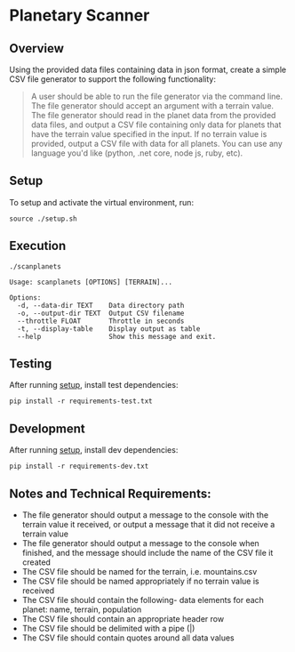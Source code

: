 # Planetary Scanner

## Overview
Using the provided data files containing data in json format, create a simple CSV file generator to support the following functionality: 

> A user should be able to run the file generator via the command line. The file generator should accept an argument with a terrain value. The file generator should read in the planet data from the provided data files, and output a CSV file containing only data for planets that have the terrain value specified in the input. If no terrain value is provided, output a CSV file with data for all planets. You can use any language you'd like (python, .net core, node js, ruby, etc).

## Setup

To setup and activate the virtual environment, run:
```shell
source ./setup.sh
```

## Execution

```shell
./scanplanets
```

```
Usage: scanplanets [OPTIONS] [TERRAIN]...

Options:
  -d, --data-dir TEXT    Data directory path
  -o, --output-dir TEXT  Output CSV filename
  --throttle FLOAT       Throttle in seconds
  -t, --display-table    Display output as table
  --help                 Show this message and exit.
```

## Testing

After running [setup](#setup), install test dependencies:

```shell
pip install -r requirements-test.txt
```


## Development

After running [setup](#setup), install dev dependencies:

```shell
pip install -r requirements-dev.txt
```

## Notes and Technical Requirements: 

- The file generator should output a message to the console with the terrain value it received, or output a message that it did not receive a terrain value 
- The file generator should output a message to the console when finished, and the message should include the name of the CSV file it created 
- The CSV file should be named for the terrain, i.e. mountains.csv 
- The CSV file should be named appropriately if no terrain value is received 
- The CSV file should contain the following- data elements for each planet: name, terrain, population 
- The CSV file should contain an appropriate header row 
- The CSV file should be delimited with a pipe (|) 
- The CSV file should contain quotes around all data values